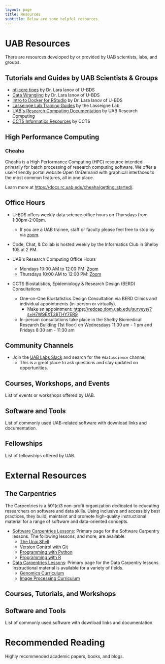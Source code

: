 ```yaml
---
layout: page
title: Resources
subtitle: Below are some helpful resources.
---
```


# UAB Resources

There are resources developed by or provided by UAB scientists, labs, and groups.

## Tutorials and Guides by UAB Scientists & Groups

- [nf-core tipes](https://u-bds.github.io/training_guides/nf_core_tips.html) by Dr. Lara Ianov of U-BDS
- [Data Wrangling](https://u-bds.github.io/training_guides/Mouse_cortex_hippocampus_Allen_brain.html) by Dr. Lara Ianov of U-BDS
- [Intro to Docker for RStudio](https://u-bds.github.io/training_guides/intro_to_docker_rstudio_part1.html) by Dr. Lara Ianov of U-BDS
- [Lasseinge Lab Training Guides](https://www.lasseigne.org/education/) by the Lasseigne Lab
- [UAB's Research Computing Documentation](https://docs.rc.uab.edu/) by UAB Research Computing
- [CCTS Informatics Resources](https://www.uab.edu/ccts/research-commons/informatics) by CCTS

## High Performance Computing

### Cheaha

Cheaha is a High Performance Computing (HPC) resource intended primarily for batch processing of research computing software. We offer a user-friendly portal website Open OnDemand with graphical interfaces to the most common features, all in one place.

Learn more at <https://docs.rc.uab.edu/cheaha/getting_started/>.

## Office Hours

- U-BDS offers weekly data science office hours on Thursdays from 1:30pm-2:00pm.
    - If you are a UAB trainee, staff or faculty please feel free to stop by via [zoom](https://tinyurl.com/mt5wfyrs).

- Code, Chat, & Collab is hosted weekly by the Informatics Club in Shelby 105 at 2 PM.

- UAB's Research Computing Office Hours
    - Mondays 10:00 AM to 12:00 PM: [Zoom](https://uab.zoom.us/j/81783104592?pwd=L21OOWNlY2doWXova3MzOGFRcE4zQT09)
    - Thursdays 10:00 AM to 12:00 PM: [Zoom](https://uab.zoom.us/j/81783104592?pwd=L21OOWNlY2doWXova3MzOGFRcE4zQT09)  

- CCTS Biostatistics, Epidemiology & Research Design (BERD) Consultations
    - One-on-One Biostatistics Design Consultation via BERD Clinics and individual appointments (in-person or virtually).
        - Make an appointment: <https://redcap.dom.uab.edu/surveys/?s=H7W9EXT38THY7ER9>
    - In-person consultations take place in the Shelby Biomedical Research Building (1st floor) on Wednesdays 11:30 am - 1 pm and Fridays 8:30 am - 11:30 am

## Community Channels

- Join the [UAB Labs Slack](https://join.slack.com/t/uablabs/shared_invite/zt-211dwtcgl-d48Ws05G1v4RlIqOZsJULw) and search for the `#datascience` channel
    - This is a great place to ask questions and stay updated on opportunities.

## Courses, Workshops, and Events

List of events or workshops offered by UAB.

## Software and Tools

List of commonly used UAB-related software with download links and documentation.

## Fellowships

List of fellowships offered by UAB.

# External Resources

## The Carpentries

The Carpentries is a 501(c)3 non-profit organization dedicated to educating researchers on software and data skills. Using inclusive and accessibly best practices, they build, maintaint and promote high-quality instructional material for a range of software and data-oriented concepts.

- [Software Carpentries Lessons](https://software-carpentry.org/lessons/): Primary page for the Software Carpentry lessons. The following lessons, and more, are available.
    - [The Unix Shell](https://swcarpentry.github.io/shell-novice/)
    - [Version Control with Git](https://swcarpentry.github.io/git-novice/)
    - [Programming with Python](https://swcarpentry.github.io/python-novice-inflammation/)
    - [Programming with R](https://swcarpentry.github.io/r-novice-inflammation/)
- [Data Carpentries Lessons](https://datacarpentry.org/lessons/): Primary page for the Data Carpentry lessons. Instructional material is available for a variety of fields.
    - [Genomics Curriculum](https://datacarpentry.org/lessons/#genomics-workshop)
    - [Image Processing Curriculum](https://datacarpentry.org/lessons/#image-processing-curriculum)

## Courses, Tutorials, and Workshops

## Software and Tools

List of commonly used software with download links and documentation.

# Recommended Reading

Highly recommended academic papers, books, and blogs.
